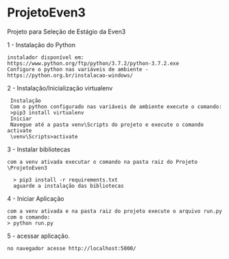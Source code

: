 # ProjetoEven3
Projeto para Seleção de Estágio da Even3



1 - Instalação do Python

    instalador disponível em:
    https://www.python.org/ftp/python/3.7.2/python-3.7.2.exe
    Configure o python nas variáveis de ambiente - https://python.org.br/instalacao-windows/

2 - Instalação/Inicialização virtualenv

     Instalação
     Com o python configurado nas variáveis de ambiente execute o comando:
     >pip3 install virtualenv
     Iniciar
     Navegue até a pasta venv\Scripts do projeto e execute o comando activate
     \venv\Scripts>activate
3 - Instalar bibliotecas 

    com a venv ativada executar o comando na pasta raiz do Projeto \ProjetoEven3
     
      > pip3 install -r requirements.txt
      aguarde a instalação das bibliotecas 

4 - Iniciar Aplicação

    com a venv ativada e na pasta raiz do projeto execute o arquivo run.py com o comando:
    > python run.py
    
 5 - acessar aplicação.
 
    no navegador acesse http://localhost:5000/
